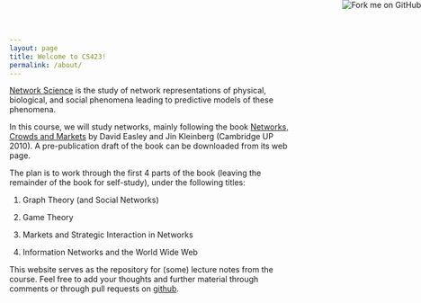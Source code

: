 ```yaml
---
layout: page
title: Welcome to CS423!
permalink: /about/
---
```


  <a href="https://github.com/cs423/cs423.github.io"><img style="position: absolute; top: 0; right: 0; border: 0;" src="https://camo.githubusercontent.com/652c5b9acfaddf3a9c326fa6bde407b87f7be0f4/68747470733a2f2f73332e616d617a6f6e6177732e636f6d2f6769746875622f726962626f6e732f666f726b6d655f72696768745f6f72616e67655f6666373630302e706e67" alt="Fork me on GitHub" data-canonical-src="https://s3.amazonaws.com/github/ribbons/forkme_right_orange_ff7600.png"></a>
  
[Network Science](https://en.wikipedia.org/wiki/Network_science) is
the study of network representations of physical, biological, and
social phenomena leading to predictive models of these phenomena.

In this course, we will study networks, mainly following the book
[Networks, Crowds and Markets](https://www.cs.cornell.edu/home/kleinber/networks-book/) by David Easley and Jin Kleinberg (Cambridge UP 2010).
A pre-publication draft of the book can be downloaded from its web page.

The plan is to work through the first 4 parts of the book
(leaving the remainder of the book for self-study), under the following titles:

1. Graph Theory (and Social Networks)

1. Game Theory

1. Markets and Strategic Interaction in Networks

1. Information Networks and the World Wide Web

This website serves as the repository for (some) lecture notes
from the course.  Feel free to add your thoughts
and further material through comments
or through pull requests on [github](https://github.com/cs423/cs423.github.io).
